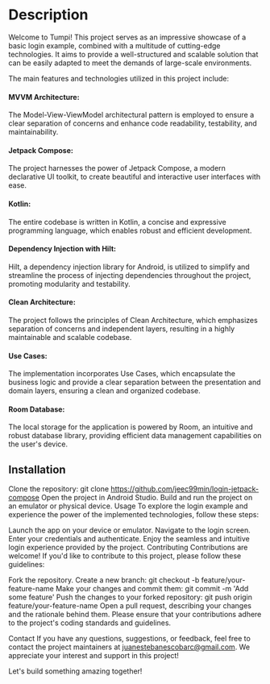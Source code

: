 # Description

Welcome to Tumpi! This project serves as an impressive showcase of a basic login example, combined with a multitude of cutting-edge technologies. It aims to provide a well-structured and scalable solution that can be easily adapted to meet the demands of large-scale environments.

The main features and technologies utilized in this project include:

#### MVVM Architecture:

The Model-View-ViewModel architectural pattern is employed to ensure a clear separation of concerns and enhance code readability, testability, and maintainability.

#### Jetpack Compose:

The project harnesses the power of Jetpack Compose, a modern declarative UI toolkit, to create beautiful and interactive user interfaces with ease.

#### Kotlin:

The entire codebase is written in Kotlin, a concise and expressive programming language, which enables robust and efficient development.

#### Dependency Injection with Hilt:

Hilt, a dependency injection library for Android, is utilized to simplify and streamline the process of injecting dependencies throughout the project, promoting modularity and testability.

#### Clean Architecture:

The project follows the principles of Clean Architecture, which emphasizes separation of concerns and independent layers, resulting in a highly maintainable and scalable codebase.

#### Use Cases:

The implementation incorporates Use Cases, which encapsulate the business logic and provide a clear separation between the presentation and domain layers, ensuring a clean and organized codebase.

#### Room Database:

The local storage for the application is powered by Room, an intuitive and robust database library, providing efficient data management capabilities on the user's device.

## Installation

Clone the repository: git clone https://github.com/jeec99min/login-jetpack-compose
Open the project in Android Studio.
Build and run the project on an emulator or physical device.
Usage
To explore the login example and experience the power of the implemented technologies, follow these steps:

Launch the app on your device or emulator.
Navigate to the login screen.
Enter your credentials and authenticate.
Enjoy the seamless and intuitive login experience provided by the project.
Contributing
Contributions are welcome! If you'd like to contribute to this project, please follow these guidelines:

Fork the repository.
Create a new branch: git checkout -b feature/your-feature-name
Make your changes and commit them: git commit -m 'Add some feature'
Push the changes to your forked repository: git push origin feature/your-feature-name
Open a pull request, describing your changes and the rationale behind them.
Please ensure that your contributions adhere to the project's coding standards and guidelines.

Contact
If you have any questions, suggestions, or feedback, feel free to contact the project maintainers at juanestebanescobarc@gmail.com. We appreciate your interest and support in this project!

Let's build something amazing together!
